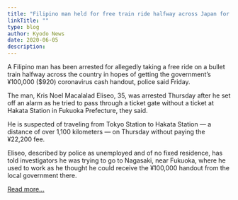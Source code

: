 ```yaml
---
title: "Filipino man held for free train ride halfway across Japan for coronavirus cash"
linkTitle: ""
type: blog
author: Kyodo News
date: 2020-06-05
description: 
---
```

A Filipino man has been arrested for allegedly taking a free ride on a bullet train halfway across the country in hopes of getting the government’s ¥100,000 ($920) coronavirus cash handout, police said Friday.

The man, Kris Noel Macalalad Eliseo, 35, was arrested Thursday after he set off an alarm as he tried to pass through a ticket gate without a ticket at Hakata Station in Fukuoka Prefecture, they said.

He is suspected of traveling from Tokyo Station to Hakata Station — a distance of over 1,100 kilometers — on Thursday without paying the ¥22,200 fee.

Eliseo, described by police as unemployed and of no fixed residence, has told investigators he was trying to go to Nagasaki, near Fukuoka, where he used to work as he thought he could receive the ¥100,000 handout from the local government there.

[Read more...](https://www.japantimes.co.jp/news/2020/06/05/national/crime-legal/free-train-ride-japan-coronavirus-handout/)


